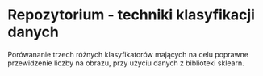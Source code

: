 # Repozytorium - techniki klasyfikacji danych
Porówananie trzech różnych klasyfikatorów mających na celu poprawne przewidzenie liczby na obrazu, przy użyciu danych z biblioteki sklearn.
